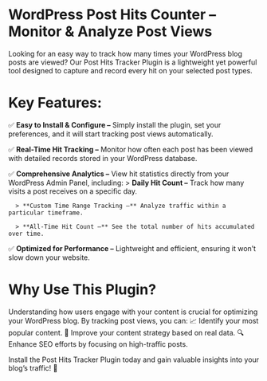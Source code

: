 # WordPress Post Hits Counter – Monitor & Analyze Post Views
Looking for an easy way to track how many times your WordPress blog posts are viewed? Our Post Hits Tracker Plugin is a lightweight yet powerful tool designed to capture and record every hit on your selected post types.

# Key Features:
  ✅ **Easy to Install & Configure –** Simply install the plugin, set your preferences, and it will start tracking post views automatically.
  
  ✅ **Real-Time Hit Tracking –** Monitor how often each post has been viewed with detailed records stored in your WordPress database.
  
  ✅ **Comprehensive Analytics –** View hit statistics directly from your WordPress Admin Panel, including:
      > **Daily Hit Count –** Track how many visits a post receives on a specific day.
      
      > **Custom Time Range Tracking –** Analyze traffic within a particular timeframe.
      
      > **All-Time Hit Count –** See the total number of hits accumulated over time.
  
  ✅ **Optimized for Performance –** Lightweight and efficient, ensuring it won’t slow down your website.

# Why Use This Plugin?
Understanding how users engage with your content is crucial for optimizing your WordPress blog. By tracking post views, you can:
📈 Identify your most popular content.
🎯 Improve your content strategy based on real data.
🔍 Enhance SEO efforts by focusing on high-traffic posts.

Install the Post Hits Tracker Plugin today and gain valuable insights into your blog’s traffic! 🚀
